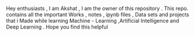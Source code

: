 Hey enthusiasts , I am Akshat , I am the owner of this repository .
This repo. contains all the important Works , notes , ipynb files , Data sets and projects that i Made while learning Machine - Learning ,Artificial Intelligence and Deep Learning .
Hope you find this helpful
